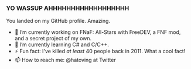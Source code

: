 ### YO WASSUP AHHHHHHHHHHHHHHHHHH
You landed on my GitHub profile. Amazing.

- 🔭 I’m currently working on FNaF: All-Stars with FreeDEV, a FNF mod, and a secret project of my own.
- 🌱 I’m currently learning C# and C/C++.
- ⚡ Fun fact: I've killed *at least* 40 people back in 2011. What a cool fact!
- 📫 How to reach me: @hatoving at Twitter

<!--
**hatoving/hatoving** is a ✨ _special_ ✨ repository because its `README.md` (this file) appears on your GitHub profile.

Here are some ideas to get you started:

- 🔭 I’m currently working on ...
- 🌱 I’m currently learning ...
- 👯 I’m looking to collaborate on ...
- 🤔 I’m looking for help with ...
- 💬 Ask me about ...
- 📫 How to reach me: ...
- 😄 Pronouns: ...
- ⚡ Fun fact: ...
-->
